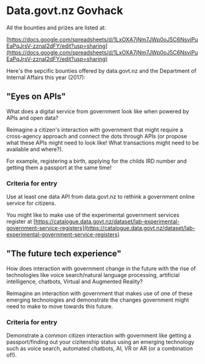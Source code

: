 # Data.govt.nz Govhack
All the bounties and prizes are listed at:

[https://docs.google.com/spreadsheets/d/1LxOXA7jNm7JWp0oJ5C6NsviPuEaPqJrsV-zznaI2dFY/edit?usp=sharing](https://docs.google.com/spreadsheets/d/1LxOXA7jNm7JWp0oJ5C6NsviPuEaPqJrsV-zznaI2dFY/edit?usp=sharing)

Here's the sepcific bounties offered by data.govt.nz and the Department of Internal Affairs this year (2017):

## "Eyes on APIs"	

What does a digital service from government look like when powered by APIs and open data? 

Reimagine a citizen's interaction with government that might require a cross-agency approach and connect the dots through APIs (or propose what these APIs might need to look like! What transactions might need to be available and where?).

For example, registering a birth, applying for the childs IRD number and getting them a passport at the same time!

### Criteria for entry 
Use at least one data API from data.govt.nz to rethink a government online service for citizens.

You might like to make use of the experimental government services register at [https://catalogue.data.govt.nz/dataset/lab-experimental-government-service-registers](https://catalogue.data.govt.nz/dataset/lab-experimental-government-service-registers)

## "The future tech experience"

How does interaction with government change in the future with the rise of technologies like voice search/natural language processing, artificial intelligence, chatbots, Virtual and Augmented Reality? 

Reimagine an interaction with government that makes use of one of these emerging technologies and demonstrate the changes government might need to make to move towards this future.

### Criteria for entry
Demonstrate a common citizen interaction with government like getting a passport/finding out your cizitenship status using an emerging technology such as voice search, automated chatbots, AI, VR or AR (or a combination of!).


